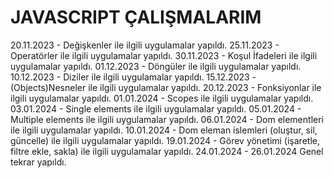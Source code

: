 # JAVASCRIPT ÇALIŞMALARIM

20.11.2023 - Değişkenler ile ilgili uygulamalar yapıldı.
25.11.2023 - Operatörler ile ilgili uygulamalar yapıldı.
30.11.2023 - Koşul İfadeleri ile ilgili uygulamalar yapıldı.
01.12.2023 - Döngüler ile ilgili uygulamalar yapıldı.
10.12.2023 - Diziler ile ilgili uygulamalar yapıldı.
15.12.2023 - (Objects)Nesneler ile ilgili uygulamalar yapıldı.
20.12.2023 - Fonksiyonlar ile ilgili uygulamalar yapıldı.
01.01.2024 - Scopes ile ilgili uygulamalar yapıldı.
03.01.2024 - Single elements ile ilgili uygulamalar yapıldı.
05.01.2024 - Multiple elements ile ilgili uygulamalar yapıldı.
06.01.2024 - Dom elementleri ile ilgili uygulamalar yapıldı.
10.01.2024 - Dom eleman islemleri (oluştur, sil, güncelle) ile ilgili uygulamalar yapıldı.
19.01.2024 - Görev yönetimi (işaretle, filtre ekle, sakla) ile ilgili uygulamalar yapıldı.
24.01.2024 - 26.01.2024 Genel tekrar yapıldı.
